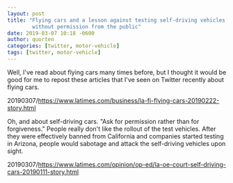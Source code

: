 ```yaml
---
layout: post
title: "Flying cars and a lesson against testing self-driving vehicles
        without permission from the public"
date: 2019-03-07 10:18 -0600
author: quorten
categories: [twitter, motor-vehicle]
tags: [twitter, motor-vehicle]
---
```


Well, I've read about flying cars many times before, but I thought it
would be good for me to repost these articles that I've seen on
Twitter recently about flying cars.

20190307/https://www.latimes.com/business/la-fi-flying-cars-20190222-story.html

Oh, and about self-driving cars.  "Ask for permission rather than for
forgiveness."  People really don't like the rollout of the test
vehicles.  After they were effectively banned from California and
companies started testing in Arizona, people would sabotage and attack
the self-driving vehicles upon sight.

20190307/https://www.latimes.com/opinion/op-ed/la-oe-court-self-driving-cars-20190111-story.html
